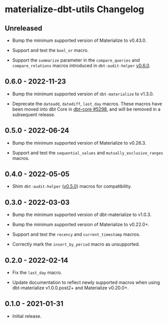 # materialize-dbt-utils Changelog

## Unreleased

* Bump the minimum supported version of Materialize to v0.43.0.

* Support and test the `bool_or` macro.

* Support the `summarize` parameter in the `compare_queries` and
  `compare_relations` macros introduced in `dbt-audit-helper` [v0.6.0](https://github.com/dbt-labs/dbt-audit-helper/releases/tag/0.6.0).

## 0.6.0 - 2022-11-23

* Bump the minimum supported version of `dbt-materialize` to v1.3.0.

* Deprecate the `dateadd`, `datediff`, `last_day` macros. These macros have been
  moved into dbt Core in [dbt-core #5298](https://github.com/dbt-labs/dbt-core/pull/5298),
  and will be removed in a subsequent release.

## 0.5.0 - 2022-06-24

* Bump the minimum supported version of Materialize to v0.26.3.

* Support and test the `sequential_values` and `mutually_exclusive_ranges`
  macros.

## 0.4.0 - 2022-05-05

* Shim `dbt-audit-helper` ([v0.5.0](https://github.com/dbt-labs/dbt-audit-helper/releases/tag/0.5.0)) macros for
  compatibility.

## 0.3.0 - 2022-03-03

* Bump the minimum supported version of dbt-materialize to v1.0.3.

* Bump the minimum supported version of Materialize to v0.22.0+.

* Support and test the `recency` and `current_timestamp` macros.

* Correctly mark the `insert_by_period` macro as unsupported.

## 0.2.0 - 2022-02-14

* Fix the `last_day` macro.

* Update documentation to reflect newly supported macros when using
  dbt-materialize v1.0.0.post2+ and Materialize v0.20.0+.

## 0.1.0 - 2021-01-31

* Initial release.
